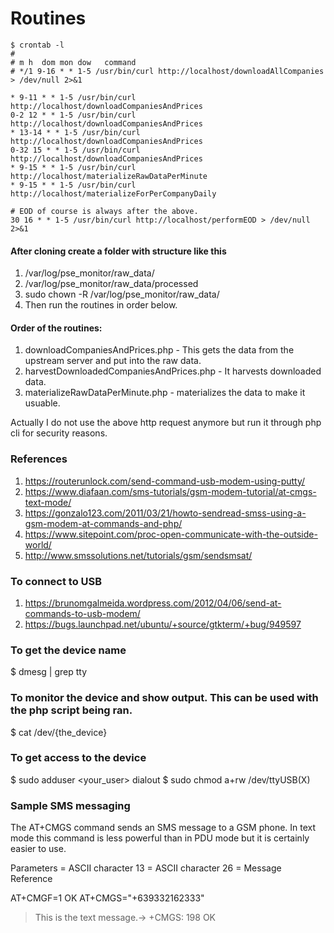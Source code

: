 # Routines

```
$ crontab -l
#
# m h  dom mon dow   command
# */1 9-16 * * 1-5 /usr/bin/curl http://localhost/downloadAllCompanies > /dev/null 2>&1

* 9-11 * * 1-5 /usr/bin/curl http://localhost/downloadCompaniesAndPrices
0-2 12 * * 1-5 /usr/bin/curl http://localhost/downloadCompaniesAndPrices
* 13-14 * * 1-5 /usr/bin/curl http://localhost/downloadCompaniesAndPrices
0-32 15 * * 1-5 /usr/bin/curl http://localhost/downloadCompaniesAndPrices
* 9-15 * * 1-5 /usr/bin/curl http://localhost/materializeRawDataPerMinute
* 9-15 * * 1-5 /usr/bin/curl http://localhost/materializeForPerCompanyDaily

# EOD of course is always after the above.
30 16 * * 1-5 /usr/bin/curl http://localhost/performEOD > /dev/null 2>&1
```

#### After cloning create a folder with structure like this

1. /var/log/pse_monitor/raw_data/
2. /var/log/pse_monitor/raw_data/processed
3. sudo chown -R <your user> /var/log/pse_monitor/raw_data/
4. Then run the routines in order below.


#### Order of the routines:
1. downloadCompaniesAndPrices.php - This gets the data from the upstream server and put into the raw data.
2. harvestDownloadedCompaniesAndPrices.php - It harvests downloaded data.
3. materializeRawDataPerMinute.php - materializes the data to make it usuable.

Actually I do not use the above http request anymore but run it through php cli for security reasons.

### References

1. https://routerunlock.com/send-command-usb-modem-using-putty/
2. https://www.diafaan.com/sms-tutorials/gsm-modem-tutorial/at-cmgs-text-mode/
3. https://gonzalo123.com/2011/03/21/howto-sendread-smss-using-a-gsm-modem-at-commands-and-php/
4. https://www.sitepoint.com/proc-open-communicate-with-the-outside-world/
5. http://www.smssolutions.net/tutorials/gsm/sendsmsat/

### To connect to USB
1. https://brunomgalmeida.wordpress.com/2012/04/06/send-at-commands-to-usb-modem/
2. https://bugs.launchpad.net/ubuntu/+source/gtkterm/+bug/949597

### To get the device name
$ dmesg | grep tty

### To monitor the device and show output. This can be used with the php script being ran.
$ cat /dev/{the_device}

### To get access to the device
$ sudo adduser <your_user> dialout
$ sudo chmod a+rw /dev/ttyUSB(X)

### Sample SMS messaging

The AT+CMGS command sends an SMS message to a GSM phone. In text mode this command is less powerful than in PDU mode but it is certainly easier to use.

Parameters
<CR> = ASCII character 13
<CTRL-Z> = ASCII character 26
<mr> = Message Reference

AT+CMGF=1
OK
AT+CMGS="+639332162333"
> This is the text message.→
+CMGS: 198
OK
